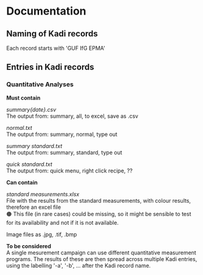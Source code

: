 # Documentation

## Naming of Kadi records  

Each record starts with 'GUF IfG EPMA'

## Entries in Kadi records  

### Quantitative Analyses  

**Must contain**  

*summary{date}.csv*  
The output from: summary, all, to excel, save as .csv  
  
*normal.txt*  
The output from: summary, normal, type out  
  
*summary standard.txt*  
The output from: summary, standard, type out  

*quick standard.txt*  
The output from: quick menu, right click recipe, ??  

  
**Can contain**  

*standard measurements.xlsx*  
File with the results from the standard measurements, with colour results, therefore an excel file  
:orange_circle: This file (in rare cases) could be missing, so it might be sensible to test for its availability and not if it is not available.

Image files as .jpg, .tif, .bmp  

**To be considered**  
A single mesurement campaign can use different quantitative measurement programs. The results of these are then spread across multiple Kadi entries, using the labelling '-a', '-b', ... after the Kadi record name.
